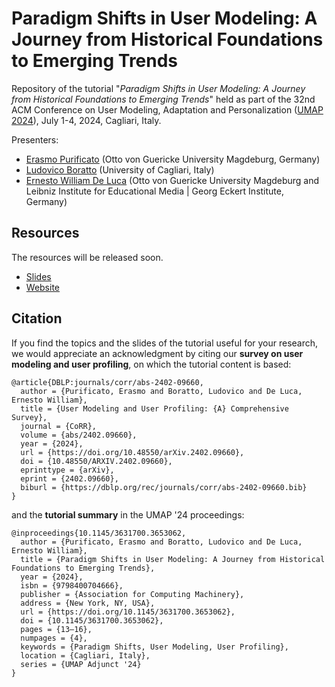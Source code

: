 # Paradigm Shifts in User Modeling: A Journey from Historical Foundations to Emerging Trends

Repository of the tutorial "*Paradigm Shifts in User Modeling: A Journey from Historical Foundations to Emerging Trends*" held as part of the 32nd ACM Conference on User Modeling, Adaptation and Personalization ([UMAP 2024](https://www.um.org/umap2024/)), July 1-4, 2024, Cagliari, Italy.

Presenters:

* [Erasmo Purificato](https://erasmopurif.com/) (Otto von Guericke University Magdeburg, Germany)
* [Ludovico Boratto](https://www.ludovicoboratto.com/) (University of Cagliari, Italy)
* [Ernesto William De Luca](https://ernestodeluca.eu/) (Otto von Guericke University Magdeburg and Leibniz Institute for Educational Media | Georg Eckert Institute, Germany)

## Resources

The resources will be released soon.

* [Slides](https://www.slideshare.net/slideshow/paradigm-shifts-in-user-modeling-a-journey-from-historical-foundations-to-emerging-trends/270005861)
* [Website](https://beyondaccuracy-userprofiling.github.io/tutorial-umap24/)

<!-- The rest of the material will be released soon. -->

## Citation

If you find the topics and the slides of the tutorial useful for your research, we would appreciate an acknowledgment by citing our **survey on user modeling and user profiling**, on which the tutorial content is based:
```
@article{DBLP:journals/corr/abs-2402-09660,
  author = {Purificato, Erasmo and Boratto, Ludovico and De Luca, Ernesto William},
  title = {User Modeling and User Profiling: {A} Comprehensive Survey},
  journal = {CoRR},
  volume = {abs/2402.09660},
  year = {2024},
  url = {https://doi.org/10.48550/arXiv.2402.09660},
  doi = {10.48550/ARXIV.2402.09660},
  eprinttype = {arXiv},
  eprint = {2402.09660},
  biburl = {https://dblp.org/rec/journals/corr/abs-2402-09660.bib}
}
```

and the **tutorial summary** in the UMAP '24 proceedings:
```
@inproceedings{10.1145/3631700.3653062,
  author = {Purificato, Erasmo and Boratto, Ludovico and De Luca, Ernesto William},
  title = {Paradigm Shifts in User Modeling: A Journey from Historical Foundations to Emerging Trends},
  year = {2024},
  isbn = {9798400704666},
  publisher = {Association for Computing Machinery},
  address = {New York, NY, USA},
  url = {https://doi.org/10.1145/3631700.3653062},
  doi = {10.1145/3631700.3653062},
  pages = {13–16},
  numpages = {4},
  keywords = {Paradigm Shifts, User Modeling, User Profiling},
  location = {Cagliari, Italy},
  series = {UMAP Adjunct '24}
}
```
